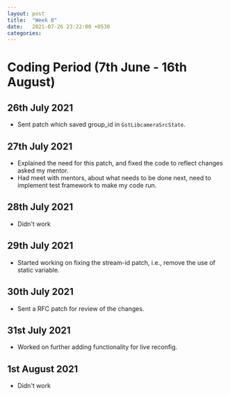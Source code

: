 ```yaml
---
layout: post
title:  "Week 8"
date:   2021-07-26 23:22:00 +0530
categories:
---
```


# Coding Period (7th June - 16th August)

## 26th July 2021
* Sent patch which saved group_id in `GstLibcameraSrcState`.

## 27th July 2021
* Explained the need for this patch, and fixed the code to reflect changes asked my mentor.
* Had meet with mentors, about what needs to be done next, need to implement test framework to make my code run.

## 28th July 2021
* Didn't work

## 29th July 2021
* Started working on fixing the stream-id patch, i.e., remove the use of static variable.

## 30th July 2021
* Sent a RFC patch for review of the changes.

## 31st July 2021
* Worked on further adding functionality for live reconfig.

## 1st August 2021
* Didn't work